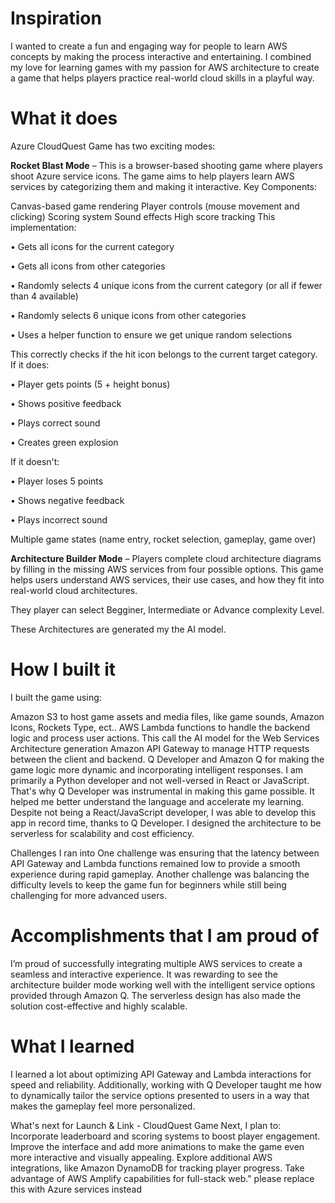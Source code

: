 # Inspiration
I wanted to create a fun and engaging way for people to learn AWS concepts by making the process interactive and entertaining. I combined my love for learning games with my passion for AWS architecture to create a game that helps players practice real-world cloud skills in a playful way.

# What it does
Azure CloudQuest Game has two exciting modes:

**Rocket Blast Mode** – This is a browser-based shooting game where players shoot Azure service icons. The game aims to help players learn AWS services by categorizing them and making it interactive.
Key Components:

Canvas-based game rendering
Player controls (mouse movement and clicking)
Scoring system
Sound effects
High score tracking
This implementation:

• Gets all icons for the current category

• Gets all icons from other categories

• Randomly selects 4 unique icons from the current category (or all if fewer than 4 available)

• Randomly selects 6 unique icons from other categories

• Uses a helper function to ensure we get unique random selections

This correctly checks if the hit icon belongs to the current target category. If it does:

• Player gets points (5 + height bonus)

• Shows positive feedback

• Plays correct sound

• Creates green explosion

If it doesn't:

• Player loses 5 points

• Shows negative feedback

• Plays incorrect sound

Multiple game states (name entry, rocket selection, gameplay, game over)

**Architecture Builder Mode** – Players complete cloud architecture diagrams by filling in the missing AWS services from four possible options.
This game helps users understand AWS services, their use cases, and how they fit into real-world cloud architectures.

They player can select Begginer, Intermediate or Advance complexity Level.

These Architectures are generated my the AI model.

# How I built it
I built the game using:

Amazon S3 to host game assets and media files, like game sounds, Amazon Icons, Rockets Type, ect..
AWS Lambda functions to handle the backend logic and process user actions. This call the AI model for the Web Services Architecture generation
Amazon API Gateway to manage HTTP requests between the client and backend.
Q Developer and Amazon Q for making the game logic more dynamic and incorporating intelligent responses. I am primarily a Python developer and not well-versed in React or JavaScript. That's why Q Developer was instrumental in making this game possible. It helped me better understand the language and accelerate my learning. Despite not being a React/JavaScript developer, I was able to develop this app in record time, thanks to Q Developer.
I designed the architecture to be serverless for scalability and cost efficiency.

Challenges I ran into
One challenge was ensuring that the latency between API Gateway and Lambda functions remained low to provide a smooth experience during rapid gameplay. Another challenge was balancing the difficulty levels to keep the game fun for beginners while still being challenging for more advanced users.

# Accomplishments that I am proud of
I’m proud of successfully integrating multiple AWS services to create a seamless and interactive experience. It was rewarding to see the architecture builder mode working well with the intelligent service options provided through Amazon Q. The serverless design has also made the solution cost-effective and highly scalable.

# What I learned
I learned a lot about optimizing API Gateway and Lambda interactions for speed and reliability. Additionally, working with Q Developer taught me how to dynamically tailor the service options presented to users in a way that makes the gameplay feel more personalized.

What's next for Launch & Link - CloudQuest Game
Next, I plan to:
Incorporate leaderboard and scoring systems to boost player engagement.
Improve the interface and add more animations to make the game even more interactive and visually appealing.
Explore additional AWS integrations, like Amazon DynamoDB for tracking player progress.
Take advantage of AWS Amplify capabilities for full-stack web." please replace this with Azure services instead
